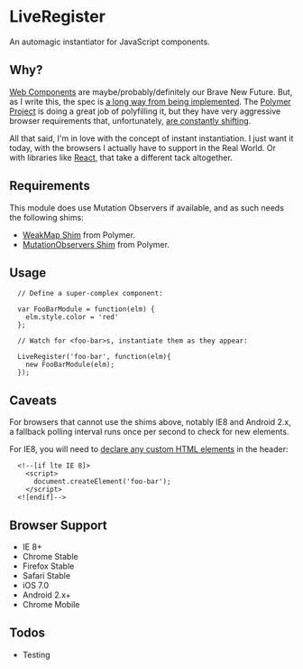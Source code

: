 LiveRegister
============

An automagic instantiator for JavaScript components.

Why?
----

[Web Components](http://www.w3.org/TR/components-intro/) are maybe/probably/definitely our Brave New Future. But, as I write this, the spec is [a long way from being implemented](http://jonrimmer.github.io/are-we-componentized-yet/). The [Polymer Project](http://www.polymer-project.org/) is doing a great job of polyfilling it, but they have very aggressive browser requirements that, unfortunately, [are constantly shifting](http://stackoverflow.com/questions/23096243/how-up-to-date-is-the-polymer-browser-compatibility-page).

All that said, I'm in love with the concept of instant instantiation. I just want it today, with the browsers I actually have to support in the Real World. Or with libraries like [React](reactjs.com), that take a different tack altogether.

Requirements
------------

This module does use Mutation Observers if available, and as such needs the following shims:

* [WeakMap Shim](https://github.com/Polymer/WeakMap) from Polymer.
* [MutationObservers Shim](https://github.com/Polymer/MutationObservers) from Polymer.

Usage
-----

      // Define a super-complex component:

      var FooBarModule = function(elm) {
        elm.style.color = 'red'
      };

      // Watch for <foo-bar>s, instantiate them as they appear:

      LiveRegister('foo-bar', function(elm){
        new FooBarModule(elm);
      });

Caveats
-------

For browsers that cannot use the shims above, notably IE8 and Android 2.x, a fallback polling interval runs once per second to check for new elements.

For IE8, you will need to [declare any custom HTML elements](http://tatiyants.com/how-to-get-ie8-to-support-html5-tags-and-web-fonts/) in the header:

      <!--[if lte IE 8]>
        <script>
          document.createElement('foo-bar');
        </script>
      <![endif]-->


Browser Support
---------------

* IE 8+
* Chrome Stable
* Firefox Stable
* Safari Stable
* iOS 7.0
* Android 2.x+
* Chrome Mobile

Todos
-----

* Testing
